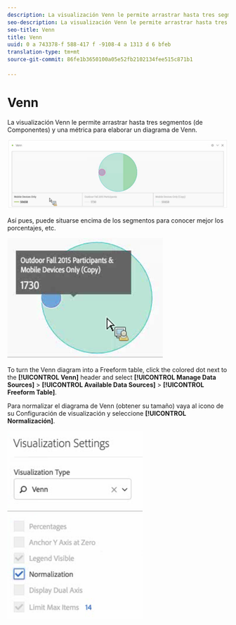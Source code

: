 ```yaml
---
description: La visualización Venn le permite arrastrar hasta tres segmentos (de Componentes) y una métrica para generar un diagrama de Venn.
seo-description: La visualización Venn le permite arrastrar hasta tres segmentos (de Componentes) y una métrica para generar un diagrama de Venn.
seo-title: Venn
title: Venn
uuid: 0 a 743378-f 588-417 f -9108-4 a 1313 d 6 bfeb
translation-type: tm+mt
source-git-commit: 86fe1b3650100a05e52fb2102134fee515c871b1

---
```



# Venn

La visualización Venn le permite arrastrar hasta tres segmentos (de Componentes) y una métrica para elaborar un diagrama de Venn.

![](assets/venn.png)

Así pues, puede situarse encima de los segmentos para conocer mejor los porcentajes, etc.

![](assets/venn_hover.png)

To turn the Venn diagram into a Freeform table, click the colored dot next to the **[!UICONTROL Venn]** header and select **[!UICONTROL Manage Data Sources]** &gt; **[!UICONTROL Available Data Sources]** &gt; **[!UICONTROL Freeform Table]**.

Para normalizar el diagrama de Venn (obtener su tamaño) vaya al icono de su Configuración de visualización y seleccione **[!UICONTROL Normalización]**.

![](assets/normalization.png)

